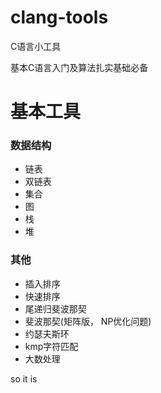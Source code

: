 clang-tools
===========

C语言小工具

基本C语言入门及算法扎实基础必备


基本工具
====


### 数据结构

* 链表
* 双链表
* 集合
* 图
* 栈
* 堆


### 其他

* 插入排序
* 快速排序
* 尾递归斐波那契
* 斐波那契(矩阵版， NP优化问题)
* 约瑟夫斯环
* kmp字符匹配
* 大数处理

 so it is 
